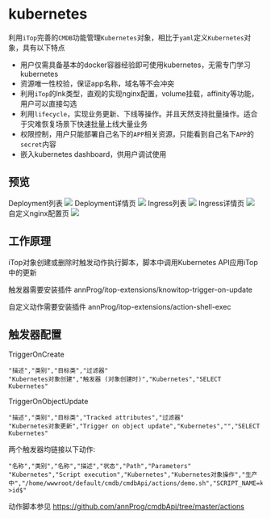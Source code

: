 # kubernetes
利用`iTop`完善的`CMDB`功能管理`Kubernetes`对象，相比于`yaml`定义`Kubernetes`对象，具有以下特点
- 用户仅需具备基本的docker容器经验即可使用kubernetes，无需专门学习kubernetes
- 资源唯一性校验，保证app名称，域名等不会冲突
- 利用`iTop`的lnk类型，直观的实现nginx配置，volume挂载，affinity等功能，用户可以直接勾选
- 利用`lifecycle`，实现业务更新、下线等操作。并且天然支持批量操作。适合于灾难恢复场景下快速批量上线大量业务
- 权限控制，用户只能部署自己名下的`APP`相关资源，只能看到自己名下`APP`的`secret`内容
- 嵌入kubernetes dashboard，供用户调试使用

## 预览
Deployment列表
![](doc/images/deployment-list.jpg)
Deployment详情页
![](doc/images/deployment-detail.jpg)
Ingress列表
![](doc/images/ingress-list.jpg)
Ingress详情页
![](doc/images/ingress-detail.jpg)
自定义nginx配置页
![](doc/images/nginxannotation.jpg)

## 工作原理
iTop对象创建或删除时触发动作执行脚本，脚本中调用Kubernetes API应用iTop中的更新

触发器需要安装插件 annProg/itop-extensions/knowitop-trigger-on-update

自定义动作需要安装插件 annProg/itop-extensions/action-shell-exec

## 触发器配置

TriggerOnCreate
```
"描述","类别","目标类","过滤器"
"Kubernetes对象创建","触发器 (对象创建时)","Kubernetes","SELECT Kubernetes"
```

TriggerOnObjectUpdate
```
"描述","类别","目标类","Tracked attributes","过滤器"
"Kubernetes对象更新","Trigger on object update","Kubernetes","","SELECT Kubernetes"
```

两个触发器均链接以下动作:

```
"名称","类别","名称","描述","状态","Path","Parameters"
"Kubernetes","Script execution","Kubernetes","Kubernetes对象操作","生产中","/home/wwwroot/default/cmdb/cmdbApi/actions/demo.sh","SCRIPT_NAME=kubernetes.php\nID=$this->id$"
```

动作脚本参见 https://github.com/annProg/cmdbApi/tree/master/actions

